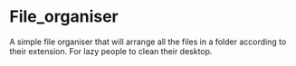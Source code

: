 # File_organiser
A simple file organiser that will arrange all the files in a folder according to their extension.
For lazy people to clean their desktop.
